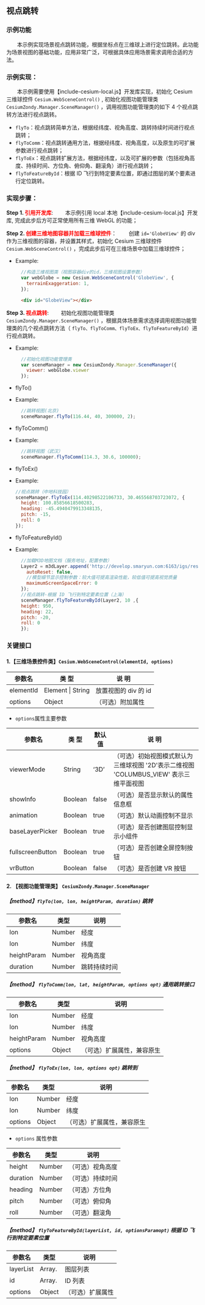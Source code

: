 ## 视点跳转

### 示例功能

&ensp;&ensp;&ensp;&ensp;本示例实现场景视点跳转功能，根据坐标点在三维球上进行定位跳转。此功能为场景视图的基础功能，应用非常广泛，可根据具体应用场景需求调用合适的方法。

### 示例实现：

&ensp;&ensp;&ensp;&ensp;本示例需要使用【include-cesium-local.js】开发库实现，初始化 Cesium 三维球控件 `Cesium.WebSceneControl()` , 初始化视图功能管理类 `CesiumZondy.Manager.SceneManager()` ，调用视图功能管理类的如下 4 个视点跳转方法进行视点跳转。

- `flyTo`：视点跳转简单方法，根据经纬度、视角高度、跳转持续时间进行视点跳转；
- `flyToComm`：视点跳转通用方法，根据经纬度、视角高度，以及原生的可扩展参数进行视点跳转；
- `flyToEx`：视点跳转扩展方法，根据经纬度，以及可扩展的参数（包括视角高度、持续时间、方位角、俯仰角、翻滚角）进行视点跳转；
- `flyToFeatureById`：根据 ID 飞行到特定要素位置，即通过图层的某个要素进行定位跳转。

### 实现步骤：

**Step 1. <font color=red>引用开发库</font>**:
&ensp;&ensp;&ensp;&ensp;本示例引用 local 本地【include-cesium-local.js】开发库, 完成此步后方可正常使用所有三维 WebGL 的功能；

**Step 2. <font color=red>创建三维地图容器并加载三维球控件</font>**：
&ensp;&ensp;&ensp;&ensp;创建 `id='GlobeView'` 的 div 作为三维视图的容器，并设置其样式，初始化 Cesium 三维球控件 `Cesium.WebSceneControl()` ，完成此步后可在三维场景中加载三维球控件；

- Example:

  ```Javascript
    //构造三维视图类（视图容器div的id，三维视图设置参数）
    var webGlobe = new Cesium.WebSceneControl('GlobeView', {
      terrainExaggeration: 1,
    });
  ```

  ```html
    <div id="GlobeView"></div>
  ```

**Step 3. <font color=red>视点跳转</font>**:
&ensp;&ensp;&ensp;&ensp;初始化视图功能管理类 `CesiumZondy.Manager.SceneManager()` ，根据具体场景需求选择调用视图功能管理类的几个视点跳转方法（ `flyTo、flyToComm、flyToEx、flyToFeatureById`）进行视点跳转。

- Example:
  ```Javascript
    //初始化视图功能管理类
    var sceneManager = new CesiumZondy.Manager.SceneManager({
      viewer: webGlobe.viewer
    });
  ```

* flyTo()

* Example:
  ```Javascript
    //跳转视图(北京)
    sceneManager.flyTo(116.44, 40, 300000, 2);
  ```

- flyToComm()

* Example:
  ```Javascript
    //跳转视图（武汉）
    sceneManager.flyToComm(114.3, 30.6, 100000);
  ```

- flyToEx()

* Example:
    ```Javascript
    //视点跳转（中地科技园）
    sceneManager.flyToEx(114.40298522106733, 30.465568703723072, {
      height: 100.85856618500283,
      heading: -45.4940479913348135,
      pitch: -15,
      roll: 0
    });
  ```

- flyToFeatureById()

* Example:

  ```Javascript
    //加载M3D地图文档（服务地址，配置参数）
    Layer2 = m3dLayer.append('http://develop.smaryun.com:6163/igs/rest/g3d/buildings1', {
      autoReset: false,
      //模型细节显示控制参数：较大值可提高渲染性能，较低值可提高视觉质量
      maximumScreenSpaceError: 0
    });
    //视点跳转-根据 ID 飞行到特定要素位置（上海）
    sceneManager.flyToFeatureById(Layer2, 10 ,{
    height: 950,
    heading: 22,
    pitch: -20,
    roll: 0
    });
  ```

### 关键接口

#### 1.【三维场景控件类】`Cesium.WebSceneControl(elementId, options)`

| 参数名    | 类 型             | 说 明                |
| --------- | ----------------- | -------------------- |
| elementId | Element \| String | 放置视图的 div 的 id |
| options   | Object            | （可选）附加属性     |

- `options`属性主要参数

| 参数名           | 类 型   | 默认值 | 说 明                                                                                  |
| ---------------- | ------- | ------ | -------------------------------------------------------------------------------------- |
| viewerMode       | String  | ‘3D’   | （可选）初始视图模式默认为三维球视图 '2D'表示二维视图 'COLUMBUS_VIEW' 表示三维平面视图 |
| showInfo         | Boolean | false  | （可选）是否显示默认的属性信息框                                                       |
| animation        | Boolean | true   | （可选）默认动画控制不显示                                                             |
| baseLayerPicker  | Boolean | true   | （可选）是否创建图层控制显示小组件                                                     |
| fullscreenButton | Boolean | true   | （可选）是否创建全屏控制按钮                                                           |
| vrButton         | Boolean | false  | （可选）是否创建 VR 按钮                                                               |

#### 2. 【视图功能管理类】 `CesiumZondy.Manager.SceneManager`

##### 【method】`flyTo(lon, lon, heightParam, duration)` 跳转

| 参数名      | 类型   | 说明         |
| ----------- | ------ | ------------ |
| lon         | Number | 经度         |
| lon         | Number | 纬度         |
| heightParam | Number | 视角高度     |
| duration    | Number | 跳转持续时间 |

##### 【method】 `flyToComm(lon, lat, heightParam, options opt)` 通用跳转接口

| 参数名      | 类型   | 说明                       |
| ----------- | ------ | -------------------------- |
| lon         | Number | 经度                       |
| lon         | Number | 纬度                       |
| heightParam | Number | 视角高度                   |
| options     | Object | （可选）扩展属性，兼容原生 |

##### 【method】 `flyToEx(lon, lon, options opt)` 跳转到

| 参数名  | 类型   | 说明                       |
| ------- | ------ | -------------------------- |
| lon     | Number | 经度                       |
| lon     | Number | 纬度                       |
| options | Object | （可选）扩展属性，兼容原生 |

- `options` 属性参数

| 参数名   | 类型   | 说明             |
| -------- | ------ | ---------------- |
| height   | Number | （可选）视角高度 |
| duration | Number | （可选）持续时间 |
| heading  | Number | （可选）方位角   |
| pitch    | Number | （可选）俯仰角   |
| roll     | Number | （可选）翻滚角   |

##### 【method】 `flyToFeatureById(layerList, id, optionsParamopt)` 根据 ID 飞行到特定要素位置

| 参数名    | 类型          | 说明             |
| --------- | ------------- | ---------------- |
| layerList | Array.<layer> | 图层列表         |
| id        | Array.<id>    | ID 列表          |
| options   | Object        | （可选）扩展属性 |
